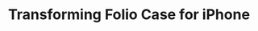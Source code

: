 ---
layout: project
title: "Transforming Folio Case for iPhone"
client: "Jame Technology"
year: "2018"
sector: "Consumer goods, mobile accessories"
description: "Fashion-inspired innovative iPhone case featuring a folio cover that transforms into a phone stand."
brief: "Many cases on the market with stand functionality are composed of multiple parts and tend to be bulky. The goal was to design an innovative iPhone case that seamlessly blends fashion and functionality."
solution: "This case is inspired by the charm and mobility of Issey Miyake's Bao Bao bags. The innovative cover design has built-in magnets that connect together to create the stand, and the user can deploy it with a simple grip gesture. The stand is available when needed and disappears when not in use."
services:
 - "design research"
 - "ideation"
 - "innovation"
 - "user-centered design"
 - "prototyping"
 - "3D CAD modeling"
 - "surfacing"
 - "photorealistic rendering"
 - "color"
 - "material"
 - "finish selection (CMF)"
 - "design presentation"
link: "http://www.jamepda.com"
main_image: "/assets/images/projects/jame_technology__morphing_iphone _case_stand/h_w_CaseStarburst.gif"
images:
 - "/assets/images/projects/jame_technology__morphing_iphone _case_stand/p_w_CaseStarburst_01.jpg"
 - "/assets/images/projects/jame_technology__morphing_iphone _case_stand/p_w_CaseStarburst_02.jpg"
 - "/assets/images/projects/jame_technology__morphing_iphone _case_stand/p_w_CaseStarburst_03.jpg"
permalink: /jame_technology__morphing_iphone_case_stand/
---